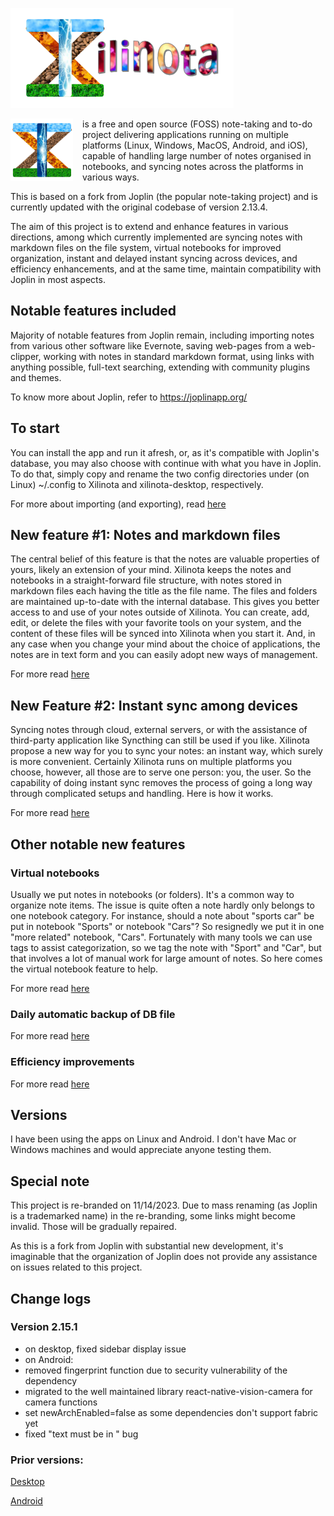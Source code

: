 ![](./Assets/XilinotaLogoBlue.png)

<img width="100" src="https://raw.githubusercontent.com/xilinjia/xilinota/main/Assets/LinuxIcons/256x256.png" align="left" style="margin-right:15px"/>

is a free and open source (FOSS) note-taking and to-do project delivering applications running on multiple platforms (Linux, Windows, MacOS, Android, and iOS), capable of handling large number of notes organised in notebooks, and syncing notes across the platforms in various ways.

This is based on a fork from Joplin (the popular note-taking project) and is currently updated with the original codebase of version 2.13.4.

The aim of this project is to extend and enhance features in various directions, among which currently implemented are syncing notes with markdown files on the file system, virtual notebooks for improved organization, instant and delayed instant syncing across devices, and efficiency enhancements, and at the same time, maintain compatibility with Joplin in most aspects.

## Notable features included

Majority of notable features from Joplin remain, including importing notes from various other software like Evernote, saving web-pages from a web-clipper, working with notes in standard markdown format, using links with anything possible, full-text searching, extending with community plugins and themes.

To know more about Joplin, refer to <https://joplinapp.org/>

## To start

You can install the app and run it afresh, or, as it's compatible with Joplin's database, you may also choose with continue with what you have in Joplin.  To do that, simply copy and rename the two config directories under (on Linux) ~/.config to Xilinota and xilinota-desktop, respectively.

For more about importing (and exporting), read [here](readme/welcome/2_importing_and_exporting_notes.md)

## New feature #1: Notes and markdown files

The central belief of this feature is that the notes are valuable properties of yours, likely an extension of your mind.  Xilinota keeps the notes and notebooks in a straight-forward file structure, with notes stored in markdown files each having the title as the file name.  The files and folders are maintained up-to-date with the internal database.  This gives you better access to and use of your notes outside of Xilinota.  You can create, add, edit, or delete the files with your favorite tools on your system, and the content of these files will be synced into Xilinota when you start it.  And, in any case when you change your mind about the choice of applications, the notes are in text form and you can easily adopt new ways of management.

For more read [here](readme/welcome/3_Notes_and_markdown_files.md)

## New Feature #2: Instant sync among devices

Syncing notes through cloud, external servers, or with the assistance of third-party application like Syncthing can still be used if you like. Xilinota propose a new way for you to sync your notes: an instant way, which surely is more convenient. Certainly Xilinota runs on multiple platforms you choose, however, all those are to serve one person: you, the user.  So the capability of doing instant sync removes the process of going a long way through complicated setups and handling.  Here is how it works.

For more read [here](readme/welcome/4_synchronising_your_notes.md)

## Other notable new features

### Virtual notebooks

Usually we put notes in notebooks (or folders).  It's a common way to organize note items.  The issue is quite often a note hardly only belongs to one notebook category.  For instance, should a note about "sports car" be put in notebook "Sports" or notebook "Cars"?  So resignedly we put it in one "more related" notebook, "Cars".  Fortunately with many tools we can use tags to assist categorization, so we tag the note with "Sport" and "Car", but that involves a lot of manual work for large amount of notes.  So here comes the virtual notebook feature to help.

For more read [here](readme/welcome/5_Other_notable_features.md)

### Daily automatic backup of DB file

For more read [here](readme/welcome/5_Other_notable_features.md)

### Efficiency improvements

For more read [here](readme/welcome/5_Other_notable_features.md)

## Versions

I have been using the apps on Linux and Android.  I don't have Mac or Windows machines and would appreciate anyone testing them.

## Special note

This project is re-branded on 11/14/2023.  Due to mass renaming (as Joplin is a trademarked name) in the re-branding, some links might become invalid.  Those will be gradually repaired.

As this is a fork from Joplin with substantial new development, it's imaginable that the organization of Joplin does not provide any assistance on issues related to this project.

## Change logs

### Version 2.15.1

* on desktop, fixed sidebar display issue
* on Android:
* removed fingerprint function due to security vulnerability of the dependency
* migrated to the well maintained library react-native-vision-camera for camera functions
* set newArchEnabled=false as some dependencies don't support fabric yet
* fixed "text must be in <Text>" bug

### Prior versions:
[Desktop](readme/about/changelog/desktop.md)

[Android](readme/about/changelog/android.md)

